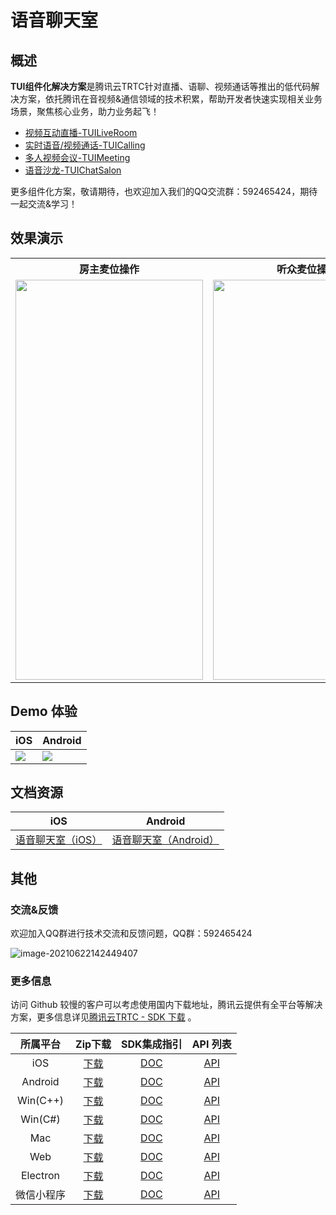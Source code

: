 # 语音聊天室

## 概述

**TUI组件化解决方案**是腾讯云TRTC针对直播、语聊、视频通话等推出的低代码解决方案，依托腾讯在音视频&通信领域的技术积累，帮助开发者快速实现相关业务场景，聚焦核心业务，助力业务起飞！

- [视频互动直播-TUILiveRoom](https://github.com/tencentyun/TUILiveRoom/)
- [实时语音/视频通话-TUICalling](https://github.com/tencentyun/TUICalling/)
- [多人视频会议-TUIMeeting](https://github.com/tencentyun/TUIMeeting/)
- [语音沙龙-TUIChatSalon](https://github.com/tencentyun/TUIChatSalon/)

更多组件化方案，敬请期待，也欢迎加入我们的QQ交流群：592465424，期待一起交流&学习！

## 效果演示

<table>
     <tr>
         <th>房主麦位操作</th>  
         <th>听众麦位操作</th>  
     </tr>
<tr>
<td><img src="voiceroom_pick_seat.gif" width="300px" height="640px"/></td>
<td><img src="voiceroom_enter_seat.gif" width="300px" height="640px"/></td>
</tr>
</table>

## Demo 体验

| iOS                                                          | Android                                                      |
| ------------------------------------------------------------ | ------------------------------------------------------------ |
| ![](https://liteav.sdk.qcloud.com/doc/res/trtc/picture/zh-cn/app_download_ios.png) | ![](https://liteav.sdk.qcloud.com/doc/res/trtc/picture/zh-cn/app_download_android.png) |

## 文档资源

| iOS                                                          | Android                                                      |
| ------------------------------------------------------------ | ------------------------------------------------------------ |
| [语音聊天室（iOS）](https://cloud.tencent.com/document/product/647/45753)| [语音聊天室（Android）](https://cloud.tencent.com/document/product/647/45737)|
## 其他

### 交流&反馈

欢迎加入QQ群进行技术交流和反馈问题，QQ群：592465424

![image-20210622142449407](https://main.qcloudimg.com/raw/1ea3ab1ff36d37c889f4140499585a4a.png)

### 更多信息

访问 Github 较慢的客户可以考虑使用国内下载地址，腾讯云提供有全平台等解决方案，更多信息详见[腾讯云TRTC - SDK 下载](https://cloud.tencent.com/document/product/647/32689) 。

| 所属平台 | Zip下载 | SDK集成指引 | API 列表 |
|:---------:| :--------:|:--------:|:--------:|
| iOS | [下载](https://liteav.sdk.qcloud.com/download/latest/TXLiteAVSDK_TRTC_iOS_latest.zip)|[DOC](https://cloud.tencent.com/document/product/647/32173) | [API](https://cloud.tencent.com/document/product/647/32258) |
| Android | [下载](https://liteav.sdk.qcloud.com/download/latest/TXLiteAVSDK_TRTC_Android_latest.zip)| [DOC](https://cloud.tencent.com/document/product/647/32175) | [API](https://cloud.tencent.com/document/product/647/32267) |
| Win(C++)| [下载](https://liteav.sdk.qcloud.com/download/latest/TXLiteAVSDK_TRTC_Win_latest.zip)| [DOC](https://cloud.tencent.com/document/product/647/32178) | [API](https://cloud.tencent.com/document/product/647/32268) |
| Win(C#)| [下载](https://liteav.sdk.qcloud.com/download/latest/TXLiteAVSDK_TRTC_Win_latest.zip)| [DOC](https://cloud.tencent.com/document/product/647/32178) | [API](https://cloud.tencent.com/document/product/647/36776) |
| Mac| [下载](https://liteav.sdk.qcloud.com/download/latest/TXLiteAVSDK_TRTC_Mac_latest.tar.bz2)| [DOC](https://cloud.tencent.com/document/product/647/32176) |[API](https://cloud.tencent.com/document/product/647/32258) |
| Web | [下载](https://web.sdk.qcloud.com/trtc/webrtc/download/webrtc_latest.zip)| [DOC](https://cloud.tencent.com/document/product/647/16863) |[API](https://cloud.tencent.com/document/product/647/17249) |
| Electron | [下载](https://web.sdk.qcloud.com/trtc/electron/download/TXLiteAVSDK_TRTC_Electron_latest.zip) | [DOC](https://cloud.tencent.com/document/product/647/38549) |[API](https://cloud.tencent.com/document/product/647/38551) |
| 微信小程序 | [下载](https://web.sdk.qcloud.com/trtc/miniapp/download/trtc-room.zip) | [DOC](https://cloud.tencent.com/document/product/647/32183) |[API](https://cloud.tencent.com/document/product/647/17018) |

